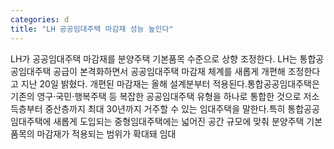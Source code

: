 ```yaml
---
categories: d
title: "LH 공공임대주택 마감재 성능 높인다"
---
```

LH가 공공임대주택 마감재를 분양주택 기본품목 수준으로 상향 조정한다. LH는 통합공공임대주택 공급이 본격화하면서 공공임대주택 마감재 체계를 새롭게 개편해 조정한다고 지난 20일 밝혔다. 개편된 마감재는 올해 설계분부터 적용된다.통합공공임대주택은 기존의 영구·국민·행복주택 등 복잡한 공공임대주택 유형을 하나로 통합한 것으로 저소득층부터 중산층까지 최대 30년까지 거주할 수 있는 임대주택을 말한다.특히 통합공공임대주택에 새롭게 도입되는 중형임대주택에는 넓어진 공간 규모에 맞춰 분양주택 기본 품목의 마감재가 적용되는 범위가 확대돼 임대